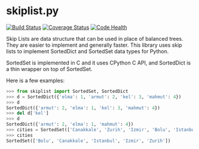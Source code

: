 skiplist.py
===========

[![Build Status](https://travis-ci.org/sepeth/skiplist.py.svg?branch=master)](https://travis-ci.org/sepeth/skiplist.py)
[![Coverage Status](https://img.shields.io/coveralls/sepeth/skiplist.py.svg)](https://coveralls.io/r/sepeth/skiplist.py?branch=master)
[![Code Health](https://landscape.io/github/sepeth/skiplist.py/master/landscape.png)](https://landscape.io/github/sepeth/skiplist.py/master)

Skip Lists are data structure that can be used in place of balanced trees. They
are easier to implement and generally faster. This library uses skip lists to
implement SortedDict and SortedSet data types for Python.

SortedSet is implemented in C and it uses CPython C API, and SortedDict is a thin
wrapper on top of SortedSet.

Here is a few examples:

```python
>>> from skiplist import SortedSet, SortedDict
>>> d = SortedDict({'elma': 1, 'armut': 2, 'kel': 3, 'mahmut': 4})
>>> d
SortedDict({'armut': 2, 'elma': 1, 'kel': 3, 'mahmut': 4})
>>> del d['kel']
>>> d
SortedDict({'armut': 2, 'elma': 1, 'mahmut': 4})
>>> cities = SortedSet(['Canakkale', 'Zurih', 'Izmir', 'Bolu', 'Istanbul'])
>>> cities
SortedSet(['Bolu', 'Canakkale', 'Istanbul', 'Izmir', 'Zurih'])
```
